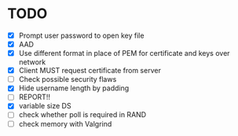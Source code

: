 # TODO

 - [x] Prompt user password to open key file
 - [x] AAD
 - [x] Use different format in place of PEM for certificate and keys over network
 - [x] Client MUST request certificate from server
 - [ ] Check possible security flaws
 - [x] Hide username length by padding
 - [ ] REPORT!!
 - [x] variable size DS
 - [ ] check whether poll is required in RAND
 - [ ] check memory with Valgrind